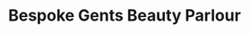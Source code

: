 ---
title: "Bespoke Gents Beauty Parlour"
url: /trippunithura-ernakulam/bespoke-gents-beauty-parlour/
shop: hairdresser
---